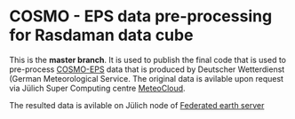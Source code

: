 # COSMO - EPS data pre-processing for Rasdaman data cube 

This is the **master branch**. It is used to publish the final code that is used to pre-process [COSMO-EPS](https://www.dwd.de/EN/research/weatherforecasting/num_modelling/04_ensemble_methods/ensemble_prediction/ensemble_prediction_en.html;jsessionid=57F90E1D36C2FBC70EE508C1A1344A42.live31081?nn=484822#COSMO-D2-EPS) data that is produced by Deutscher Wetterdienst (German Meteorological Service.
The original data is avilable upon request via Jülich Super Computing centre [MeteoCloud](https://datapub.fz-juelich.de/slcs/meteocloud/index.html). 

The resulted data is avilable on Jülich node of [Federated earth server](http://fz-juelich.earthserver.xyz/rasdaman/ows#/services)
